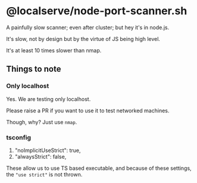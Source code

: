 # @localserve/node-port-scanner.sh

A painfully slow scanner; even after cluster; but hey it's in node.js.

It's slow, not by design but by the virtue of JS being high level.

It's at least 10 times slower than nmap.

## Things to note

### Only localhost

Yes. We are testing only localhost.

Please raise a PR if you want to use it to test networked machines.

Though, why? Just use `nmap`.

### tsconfig

1. "noImplicitUseStrict": true,
2. "alwaysStrict": false,

These allow us to use TS based executable, and because of these settings, the `"use strict"` is not thrown.
